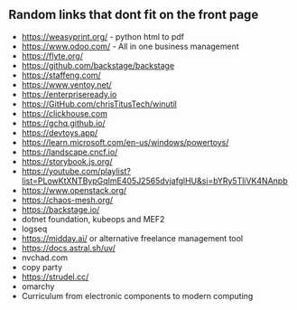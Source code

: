 ## Random links that dont fit on the front page

- https://weasyprint.org/ - python html to pdf
- https://www.odoo.com/ - All in one business management
- https://flyte.org/
- https://github.com/backstage/backstage
- https://staffeng.com/
- https://www.ventoy.net/
- https://enterpriseready.io
- https://GitHub.com/chrisTitusTech/winutil
- https://clickhouse.com
- https://gchq.github.io/
- https://devtoys.app/
- https://learn.microsoft.com/en-us/windows/powertoys/
- https://landscape.cncf.io/
- https://storybook.js.org/
- https://youtube.com/playlist?list=PLowKtXNTBypGqImE405J2565dvjafglHU&si=bYRy5TliVK4NAnpb
- https://www.openstack.org/
- https://chaos-mesh.org/
- https://backstage.io/
- dotnet foundation, kubeops and MEF2
- logseq
- https://midday.ai/ or alternative freelance management tool
- https://docs.astral.sh/uv/
- nvchad.com
- copy party
- https://strudel.cc/
- omarchy
- Curriculum from electronic components to modern computing
